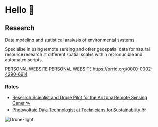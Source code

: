# Hello 🌳
## Research
Data modeling and statistical analysis of environmental systems. 

Specialize in using remote sensing and other geospatial data for natural resource research at different spatial scales within reproducible and automated scripts. 

[PERSONAL WEBSITE](https://www.cingularities.com/ "cingularities")
[PERSONAL WEBSITE]([https://www.cingularities.com/](https://orcid.org/0000-0002-4290-6914) "ORCID")
https://orcid.org/0000-0002-4290-6914
### Roles
* [Research Scientist and Drone Pilot for the Arizona Remote Sensing Cener 🛰️](https://storymaps.arcgis.com/stories/fb943656bef141ddb5a082a0f4e1c639 "ARSC Story Map")
* [Photovoltaic Data Technologist at Technicians for Sustainability ☀️](http://www.tfssolar.com/ "TFS Website")

![DroneFlight](https://github.com/cingularities/Images/blob/main/DJI_0297.JPG)

